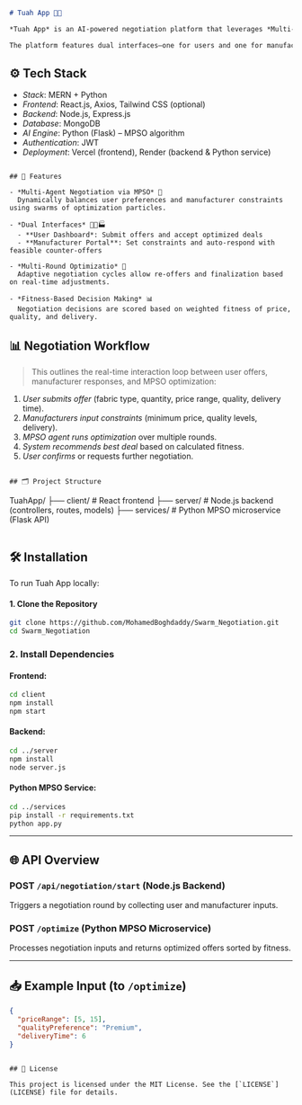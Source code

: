 ```markdown
# Tuah App 🤝🧠

*Tuah App* is an AI-powered negotiation platform that leverages *Multi-Swarm Particle Swarm Optimization (MPSO)* to mediate dynamic trade negotiations between users and manufacturers based on *price, quality, and delivery time*.

The platform features dual interfaces—one for users and one for manufacturers—allowing for fair, adaptive, and real-time multi-round negotiation via an intelligent MPSO agent.

```

## ⚙️ Tech Stack

- *Stack*: MERN + Python
- *Frontend*: React.js, Axios, Tailwind CSS (optional)
- *Backend*: Node.js, Express.js
- *Database*: MongoDB
- *AI Engine*: Python (Flask) – MPSO algorithm
- *Authentication*: JWT
- *Deployment*: Vercel (frontend), Render (backend & Python service)

```

## 🚀 Features

- *Multi-Agent Negotiation via MPSO* 🤖  
  Dynamically balances user preferences and manufacturer constraints using swarms of optimization particles.

- *Dual Interfaces* 🧑‍💼🏭  
  - **User Dashboard*: Submit offers and accept optimized deals  
  - **Manufacturer Portal**: Set constraints and auto-respond with feasible counter-offers

- *Multi-Round Optimizatio* 🔄  
  Adaptive negotiation cycles allow re-offers and finalization based on real-time adjustments.

- *Fitness-Based Decision Making* 📊  
  Negotiation decisions are scored based on weighted fitness of price, quality, and delivery.

```

## 📊 Negotiation Workflow

> This outlines the real-time interaction loop between user offers, manufacturer responses, and MPSO optimization:

1. *User submits offer* (fabric type, quantity, price range, quality, delivery time).
2. *Manufacturers input constraints* (minimum price, quality levels, delivery).
3. *MPSO agent runs optimization* over multiple rounds.
4. *System recommends best deal* based on calculated fitness.
5. *User confirms* or requests further negotiation.

```

## 🗂 Project Structure

```
TuahApp/
├── client/              # React frontend
├── server/              # Node.js backend (controllers, routes, models)
├── services/            # Python MPSO microservice (Flask API)
```

```

## 🛠️ Installation

To run Tuah App locally:

#### 1. Clone the Repository

```bash
git clone https://github.com/MohamedBoghdaddy/Swarm_Negotiation.git
cd Swarm_Negotiation
```

### 2. Install Dependencies

#### Frontend:
```bash
cd client
npm install
npm start
```

#### Backend:
```bash
cd ../server
npm install
node server.js
```

#### Python MPSO Service:
```bash
cd ../services
pip install -r requirements.txt
python app.py
```

---

## 🌐 API Overview

### POST `/api/negotiation/start` (Node.js Backend)  
Triggers a negotiation round by collecting user and manufacturer inputs.

### POST `/optimize` (Python MPSO Microservice)  
Processes negotiation inputs and returns optimized offers sorted by fitness.

---

## 📥 Example Input (to `/optimize`)

```json
{
  "priceRange": [5, 15],
  "qualityPreference": "Premium",
  "deliveryTime": 6
}
```

```

## 📜 License

This project is licensed under the MIT License. See the [`LICENSE`](LICENSE) file for details.
```

